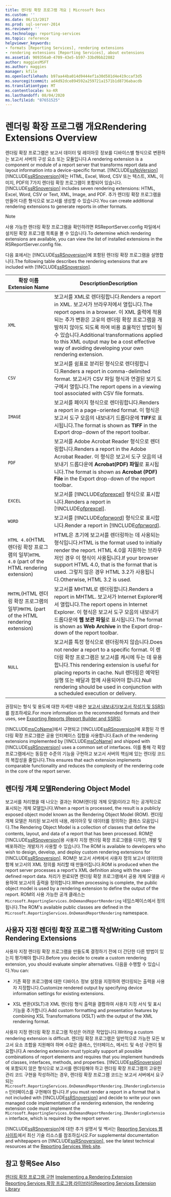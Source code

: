 ```yaml
---
title: 렌더링 확장 프로그램 개요 | Microsoft Docs
ms.custom: ''
ms.date: 06/13/2017
ms.prod: sql-server-2014
ms.reviewer: ''
ms.technology: reporting-services
ms.topic: reference
helpviewer_keywords:
- formats [Reporting Services], rendering extensions
- rendering extensions [Reporting Services], about extensions
ms.assetid: 909356a0-4709-43e5-b597-33bd9bb22882
author: maggiesMSFT
ms.author: maggies
manager: kfile
ms.openlocfilehash: b97aa44ba014d9444ef1a30d581d4e419ccaf3d5
ms.sourcegitcommit: ad4d92dce894592a259721a1571b1d8736abacdb
ms.translationtype: MT
ms.contentlocale: ko-KR
ms.lasthandoff: 08/04/2020
ms.locfileid: "87651525"
---
```

# <a name="rendering-extensions-overview"></a><span data-ttu-id="6037e-102">렌더링 확장 프로그램 개요</span><span class="sxs-lookup"><span data-stu-id="6037e-102">Rendering Extensions Overview</span></span>
  <span data-ttu-id="6037e-103">렌더링 확장 프로그램은 보고서 데이터 및 레이아웃 정보를 디바이스별 형식으로 변환하는 보고서 서버의 구성 요소 또는 모듈입니다.</span><span class="sxs-lookup"><span data-stu-id="6037e-103">A rendering extension is a component or module of a report server that transforms report data and layout information into a device-specific format.</span></span> [!INCLUDE[ssNoVersion](../../../includes/ssnoversion-md.md)] <span data-ttu-id="6037e-104">[!INCLUDE[ssRSnoversion](../../../includes/ssrsnoversion-md.md)]에는 HTML, Excel, Word, CSV 또는 텍스트, XML, 이미지, PDF의 7가지 렌더링 확장 프로그램이 포함되어 있습니다.</span><span class="sxs-lookup"><span data-stu-id="6037e-104">[!INCLUDE[ssRSnoversion](../../../includes/ssrsnoversion-md.md)] includes seven rendering extensions: HTML, Excel, Word, CSV or Text, XML, Image, and PDF.</span></span> <span data-ttu-id="6037e-105">추가 렌더링 확장 프로그램을 만들어 다른 형식으로 보고서를 생성할 수 있습니다.</span><span class="sxs-lookup"><span data-stu-id="6037e-105">You can create additional rendering extensions to generate reports in other formats.</span></span>  
  
> [!NOTE]  
>  <span data-ttu-id="6037e-106">사용 가능한 렌더링 확장 프로그램을 확인하려면 RSReportServer.config 파일에서 설치된 확장 프로그램 목록을 볼 수 있습니다.</span><span class="sxs-lookup"><span data-stu-id="6037e-106">To determine which rendering extensions are available, you can view the list of installed extensions in the RSReportServer.config file.</span></span>  
  
 <span data-ttu-id="6037e-107">다음 표에서는 [!INCLUDE[ssRSnoversion](../../../includes/ssrsnoversion-md.md)]에 포함된 렌더링 확장 프로그램을 설명합니다.</span><span class="sxs-lookup"><span data-stu-id="6037e-107">The following table describes the rendering extensions that are included with [!INCLUDE[ssRSnoversion](../../../includes/ssrsnoversion-md.md)].</span></span>  
  
|<span data-ttu-id="6037e-108">확장 이름</span><span class="sxs-lookup"><span data-stu-id="6037e-108">Extension Name</span></span>|<span data-ttu-id="6037e-109">Description</span><span class="sxs-lookup"><span data-stu-id="6037e-109">Description</span></span>|  
|--------------------|-----------------|  
|`XML`|<span data-ttu-id="6037e-110">보고서를 XML로 렌더링합니다.</span><span class="sxs-lookup"><span data-stu-id="6037e-110">Renders a report in XML.</span></span> <span data-ttu-id="6037e-111">보고서가 브라우저에서 열립니다.</span><span class="sxs-lookup"><span data-stu-id="6037e-111">The report opens in a browser.</span></span> <span data-ttu-id="6037e-112">이 XML 출력에 적용되는 추가 변환은 고유의 렌더링 확장 프로그램을 개발하지 않아도 되도록 하여 비용 효율적인 방법이 될 수 있습니다.</span><span class="sxs-lookup"><span data-stu-id="6037e-112">Additional transformations applied to this XML output may be a cost effective way of avoiding developing your own rendering extension.</span></span>|  
|`CSV`|<span data-ttu-id="6037e-113">보고서를 쉼표로 분리된 형식으로 렌더링합니다.</span><span class="sxs-lookup"><span data-stu-id="6037e-113">Renders a report in comma-delimited format.</span></span> <span data-ttu-id="6037e-114">보고서가 CSV 파일 형식과 연결된 보기 도구에서 열립니다.</span><span class="sxs-lookup"><span data-stu-id="6037e-114">The report opens in a viewing tool associated with CSV file formats.</span></span>|  
|`IMAGE`|<span data-ttu-id="6037e-115">보고서를 페이지 형식으로 렌더링합니다.</span><span class="sxs-lookup"><span data-stu-id="6037e-115">Renders a report in a page-oriented format.</span></span> <span data-ttu-id="6037e-116">이 형식은 보고서 도구 모음의 내보내기 드롭다운에 **TIFF**로 표시됩니다.</span><span class="sxs-lookup"><span data-stu-id="6037e-116">The format is shown as **TIFF** in the Export drop-down of the report toolbar.</span></span>|  
|`PDF`|<span data-ttu-id="6037e-117">보고서를 Adobe Acrobat Reader 형식으로 렌더링합니다.</span><span class="sxs-lookup"><span data-stu-id="6037e-117">Renders a report in the Adobe Acrobat Reader.</span></span> <span data-ttu-id="6037e-118">이 형식은 보고서 도구 모음의 내보내기 드롭다운에 **Acrobat(PDF) 파일**로 표시됩니다.</span><span class="sxs-lookup"><span data-stu-id="6037e-118">The format is shown as **Acrobat (PDF) File** in the Export drop-down of the report toolbar.</span></span>|  
|`EXCEL`|<span data-ttu-id="6037e-119">보고서를 [!INCLUDE[ofprexcel](../../../includes/ofprexcel-md.md)] 형식으로 표시합니다.</span><span class="sxs-lookup"><span data-stu-id="6037e-119">Renders a report in [!INCLUDE[ofprexcel](../../../includes/ofprexcel-md.md)].</span></span>|  
|`WORD`|<span data-ttu-id="6037e-120">보고서를 [!INCLUDE[ofprword](../../../includes/ofprword-md.md)] 형식으로 표시합니다.</span><span class="sxs-lookup"><span data-stu-id="6037e-120">Render a report in [!INCLUDE[ofprword](../../../includes/ofprword-md.md)].</span></span>|  
|<span data-ttu-id="6037e-121">`HTML 4.0`(HTML 렌더링 확장 프로그램의 일부)</span><span class="sxs-lookup"><span data-stu-id="6037e-121">`HTML 4.0` (part of the HTML rendering extension)</span></span>|<span data-ttu-id="6037e-122">HTML은 초기에 보고서를 렌더링하는 데 사용되는 형식입니다.</span><span class="sxs-lookup"><span data-stu-id="6037e-122">HTML is the format used to initially render the report.</span></span> <span data-ttu-id="6037e-123">HTML 4.0을 지원하는 브라우저인 경우 이 형식이 사용됩니다.</span><span class="sxs-lookup"><span data-stu-id="6037e-123">If your browser support HTML 4.0, that is the format that is used.</span></span> <span data-ttu-id="6037e-124">그렇지 않은 경우 HTML 3.2가 사용됩니다.</span><span class="sxs-lookup"><span data-stu-id="6037e-124">Otherwise, HTML 3.2 is used.</span></span>|  
|<span data-ttu-id="6037e-125">`MHTML`(HTML 렌더링 확장 프로그램의 일부)</span><span class="sxs-lookup"><span data-stu-id="6037e-125">`MHTML` (part of the HTML rendering extension)</span></span>|<span data-ttu-id="6037e-126">보고서를 MHTML로 렌더링합니다.</span><span class="sxs-lookup"><span data-stu-id="6037e-126">Renders a report in MHTML.</span></span> <span data-ttu-id="6037e-127">보고서가 Internet Explorer에서 열립니다.</span><span class="sxs-lookup"><span data-stu-id="6037e-127">The report opens in Internet Explorer.</span></span> <span data-ttu-id="6037e-128">이 형식은 보고서 도구 모음의 내보내기 드롭다운에 **웹 보관 파일**로 표시됩니다.</span><span class="sxs-lookup"><span data-stu-id="6037e-128">The format is shown as **Web Archive** in the Export drop-down of the report toolbar.</span></span>|  
|`NULL`|<span data-ttu-id="6037e-129">보고서를 특정 형식으로 렌더링하지 않습니다.</span><span class="sxs-lookup"><span data-stu-id="6037e-129">Does not render a report to a specific format.</span></span> <span data-ttu-id="6037e-130">이 렌더링 확장 프로그램은 보고서를 캐시에 두는 데 유용합니다.</span><span class="sxs-lookup"><span data-stu-id="6037e-130">This rendering extension is useful for placing reports in cache.</span></span> <span data-ttu-id="6037e-131">Null 렌더링은 예약된 실행 또는 배달과 함께 사용되어야 합니다.</span><span class="sxs-lookup"><span data-stu-id="6037e-131">Null rendering should be used in conjunction with a scheduled execution or delivery.</span></span>|  
  
 <span data-ttu-id="6037e-132">권장되는 형식 및 용도에 대한 자세한 내용은 [보고서 내보내기&#40;보고서 작성기 및 SSRS&#41;](../../report-builder/export-reports-report-builder-and-ssrs.md)를 참조하세요.</span><span class="sxs-lookup"><span data-stu-id="6037e-132">For more information on the recommended formats and their uses, see [Exporting Reports &#40;Report Builder and SSRS&#41;](../../report-builder/export-reports-report-builder-and-ssrs.md).</span></span>  
  
 <span data-ttu-id="6037e-133">[!INCLUDE[msCoName](../../../includes/msconame-md.md)]에서 구현되고 [!INCLUDE[ssRSnoversion](../../../includes/ssrsnoversion-md.md)]에 포함된 각 렌더링 확장 프로그램은 공용 인터페이스 집합을 사용합니다.</span><span class="sxs-lookup"><span data-stu-id="6037e-133">Each of the rendering extensions implemented by [!INCLUDE[msCoName](../../../includes/msconame-md.md)] and shipped with [!INCLUDE[ssRSnoversion](../../../includes/ssrsnoversion-md.md)] uses a common set of interfaces.</span></span> <span data-ttu-id="6037e-134">이를 통해 각 확장 프로그램에서는 동등한 수준의 기능을 구현하고 보고서 서버의 핵심에 있는 렌더링 코드의 복잡성을 줄입니다.</span><span class="sxs-lookup"><span data-stu-id="6037e-134">This ensures that each extension implements comparable functionality and reduces the complexity of the rendering code in the core of the report server.</span></span>  
  
## <a name="rendering-object-model"></a><span data-ttu-id="6037e-135">렌더링 개체 모델</span><span class="sxs-lookup"><span data-stu-id="6037e-135">Rendering Object Model</span></span>  
 <span data-ttu-id="6037e-136">보고서를 처리했을 때 나오는 결과는 ROM(렌더링 개체 모델)이라고 하는 공개적으로 표시되는 개체 모델입니다.</span><span class="sxs-lookup"><span data-stu-id="6037e-136">When a report is processed, the result is a publicly exposed object model known as the Rendering Object Model (ROM).</span></span> <span data-ttu-id="6037e-137">렌더링 개체 모델은 처리된 보고서의 내용, 레이아웃 및 데이터를 정의하는 클래스 모음입니다.</span><span class="sxs-lookup"><span data-stu-id="6037e-137">The Rendering Object Model is a collection of classes that define the contents, layout, and data of a report that has been processed.</span></span> <span data-ttu-id="6037e-138">ROM은 [!INCLUDE[ssRSnoversion](../../../includes/ssrsnoversion-md.md)]용 사용자 지정 렌더링 확장 프로그램을 디자인, 개발 및 배포하려는 개발자가 사용할 수 있습니다.</span><span class="sxs-lookup"><span data-stu-id="6037e-138">The ROM is available to developers who wish to design, develop, and deploy custom rendering extensions for [!INCLUDE[ssRSnoversion](../../../includes/ssrsnoversion-md.md)].</span></span> <span data-ttu-id="6037e-139">ROM은 보고서 서버에서 사용자 정의 보고서 데이터와 함께 보고서의 XML 정의를 처리할 때 만들어집니다.</span><span class="sxs-lookup"><span data-stu-id="6037e-139">ROM is produced when the report server processes a report's XML definition along with the user-defined report data.</span></span> <span data-ttu-id="6037e-140">처리가 완료되면 렌더링 확장 프로그램에서 공용 개체 모델을 사용하여 보고서의 출력을 정의합니다.</span><span class="sxs-lookup"><span data-stu-id="6037e-140">When processing is complete, the public object model is used by a rendering extension to define the output of the report.</span></span> <span data-ttu-id="6037e-141">ROM의 사용 가능한 공개 클래스는 `Microsoft.ReportingServices.OnDemandReportRendering` 네임스페이스에서 정의됩니다.</span><span class="sxs-lookup"><span data-stu-id="6037e-141">The ROM's available public classes are defined in the `Microsoft.ReportingServices.OnDemandReportRendering` namespace.</span></span>  
  
## <a name="writing-custom-rendering-extensions"></a><span data-ttu-id="6037e-142">사용자 지정 렌더링 확장 프로그램 작성</span><span class="sxs-lookup"><span data-stu-id="6037e-142">Writing Custom Rendering Extensions</span></span>  
 <span data-ttu-id="6037e-143">사용자 지정 렌더링 확장 프로그램을 만들도록 결정하기 전에 더 간단한 다른 방법이 있는지 평가해야 합니다.</span><span class="sxs-lookup"><span data-stu-id="6037e-143">Before you decide to create a custom rendering extension, you should evaluate simpler alternatives.</span></span> <span data-ttu-id="6037e-144">다음을 수행할 수 있습니다.</span><span class="sxs-lookup"><span data-stu-id="6037e-144">You can:</span></span>  
  
-   <span data-ttu-id="6037e-145">기존 확장 프로그램에 대한 디바이스 정보 설정을 지정하여 렌더링되는 출력을 사용자 지정합니다.</span><span class="sxs-lookup"><span data-stu-id="6037e-145">Customize rendered output by specifying device information settings for existing extensions.</span></span>  
  
-   <span data-ttu-id="6037e-146">XSL 변환(XSLT)과 XML 렌더링 형식 출력을 결합하여 사용자 지정 서식 및 표시 기능을 추가합니다.</span><span class="sxs-lookup"><span data-stu-id="6037e-146">Add custom formatting and presentation features by combining XSL Transformations (XSLT) with the output of the XML rendering format.</span></span>  
  
 <span data-ttu-id="6037e-147">사용자 지정 렌더링 확장 프로그램 작성은 어려운 작업입니다.</span><span class="sxs-lookup"><span data-stu-id="6037e-147">Writing a custom rendering extension is difficult.</span></span> <span data-ttu-id="6037e-148">렌더링 확장 프로그램은 일반적으로 가능한 모든 보고서 요소 조합을 지원해야 하며 수많은 클래스, 인터페이스, 메서드 및 속성 구현이 필요합니다.</span><span class="sxs-lookup"><span data-stu-id="6037e-148">A rendering extension must typically support all possible combinations of report elements and requires that you implement hundreds of classes, interfaces, methods, and properties.</span></span> <span data-ttu-id="6037e-149">[!INCLUDE[ssRSnoversion](../../../includes/ssrsnoversion-md.md)]에 포함되지 않은 형식으로 보고서를 렌더링해야 하고 렌더링 확장 프로그램의 고유한 관리 코드 구현을 작성하려는 경우, 렌더링 확장 프로그램 코드는 보고서 서버에서 요구되는 `Microsoft.ReportingServices.OnDemandReportRendering.IRenderingExtension` 인터페이스를 구현해야 합니다.</span><span class="sxs-lookup"><span data-stu-id="6037e-149">If you must render a report in a format that is not included with [!INCLUDE[ssRSnoversion](../../../includes/ssrsnoversion-md.md)] and decide to write your own managed code implementation of a rendering extension, the rendering extension code must implement the `Microsoft.ReportingServices.OnDemandReportRendering.IRenderingExtension` interface, which is required by the report server.</span></span>  
  
 <span data-ttu-id="6037e-150">[!INCLUDE[ssRSnoversion](../../../includes/ssrsnoversion-md.md)]에 대한 추가 설명서 및 백서는 [Reporting Services 웹 사이트](https://go.microsoft.com/fwlink/?LinkId=19951)에서 최신 기술 리소스를 참조하십시오.</span><span class="sxs-lookup"><span data-stu-id="6037e-150">For supplemental documentation and whitepapers on [!INCLUDE[ssRSnoversion](../../../includes/ssrsnoversion-md.md)], see the latest technical resources at the [Reporting Services Web site](https://go.microsoft.com/fwlink/?LinkId=19951).</span></span>  
  
## <a name="see-also"></a><span data-ttu-id="6037e-151">참고 항목</span><span class="sxs-lookup"><span data-stu-id="6037e-151">See Also</span></span>  
 <span data-ttu-id="6037e-152">[렌더링 확장 프로그램 구현](implementing-a-rendering-extension.md) </span><span class="sxs-lookup"><span data-stu-id="6037e-152">[Implementing a Rendering Extension](implementing-a-rendering-extension.md) </span></span>  
 [<span data-ttu-id="6037e-153">Reporting Services 확장 프로그램 라이브러리</span><span class="sxs-lookup"><span data-stu-id="6037e-153">Reporting Services Extension Library</span></span>](../reporting-services-extension-library.md)  
  
  
